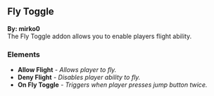## Fly Toggle
**By: mirko0**<br>
The Fly Toggle addon allows you to enable players flight ability.
<br>

### Elements
* **Allow Flight** - *Allows player to fly.*
* **Deny Flight** - *Disables player ability to fly.*
* **On Fly Toggle** - *Triggers when player presses jump button twice.*
